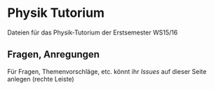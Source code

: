 # Physik Tutorium
Dateien für das Physik-Tutorium der Erstsemester WS15/16

## Fragen, Anregungen
Für Fragen, Themenvorschläge, etc. könnt ihr *Issues* auf dieser Seite anlegen (rechte Leiste)
